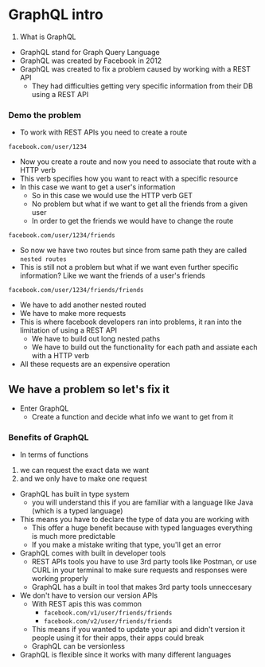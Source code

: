 # GraphQL intro

1. What is GraphQL
* GraphQL stand for Graph Query Language
* GraphQL was created by Facebook in 2012
* GraphQL was created to fix a problem caused by working with a REST API
    - They had difficulties getting very specific information from their DB using a REST API

### Demo the problem
* To work with REST APIs you need to create a route

`facebook.com/user/1234`

* Now you create a route and now you need to associate that route with a HTTP verb
* This verb specifies how you want to react with a specific resource
* In this case we want to get a user's information
    - So in this case we would use the HTTP verb GET
    - No problem but what if we want to get all the friends from a given user
    - In order to get the friends we would have to change the route

`facebook.com/user/1234/friends`

* So now we have two routes but since from same path they are called `nested routes`
* This is still not a problem but what if we want even further specific information? Like we want the friends of a user's friends

`facebook.com/user/1234/friends/friends`

* We have to add another nested routed
* We have to make more requests
* This is where facebook developers ran into problems, it ran into the limitation of using a REST API
    - We have to build out long nested paths
    - We have to build out the functionality for each path and assiate each with a HTTP verb
* All these requests are an expensive operation

## We have a problem so let's fix it
* Enter GraphQL
    - Create a function and decide what info we want to get from it

### Benefits of GraphQL
* In terms of functions

1. we can request the exact data we want
2. and we only have to make one request

* GraphQL has built in type system
    - you will understand this if you are familiar with a language like Java (which is a typed language)
* This means you have to declare the type of data you are working with
    - This offer a huge benefit because with typed languages everything is much more predictable
    - If you make a mistake writing that type, you'll get an error
* GraphQL comes with built in developer tools
    - REST APIs tools you have to use 3rd party tools like Postman, or use CURL in your terminal to make sure requests and responses were working properly
    - GraphQL has a built in tool that makes 3rd party tools unneccesary
* We don't have to version our version APIs
    - With REST apis this was common
        + `facebook.com/v1/user/friends/friends`
        + `facebook.com/v2/user/friends/friends`
    - This means if you wanted to update your api and didn't version it people using it for their apps, their apps could break
    - GraphQL can be versionless
* GraphQL is flexible since it works with many different languages
